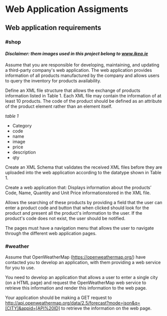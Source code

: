 # Web Application Assigments
## Web application requirements

### #shop

#### *Disclaimer: them images used in this project belong to www.ikea.ie*
Assume that you are responsible for developing, maintaining, and updating a third-party company's
web application. The web application provides information of all products manufactured by the
company and allows users to query the inventory for products availability.

Define an XML file structure that allows the exchange of products information listed in Table 1.
Each XML file may contain the information of at least 10 products. The code of the product should
be defined as an attribute of the product element rather than an element itself.

*table 1*

* Category
* code
* name
* image
* price
* description
* qty

Create an XML Schema that validates the received XML files before they are uploaded into the web application according to the datatype shown in Table 1.

Create a web application that:
Displays information about the products’ Code, Name, Quantity and Unit Price informationstored in the XML file.

Allows the searching of these products by providing a field that the user can enter a product code and button that when clicked should look for the product and present all the product's information to the user. If the product's code does not exist, the user should be notified.

The pages must have a navigation menu that allows the user to navigate through the different web application pages.

### #weather

Assume that OpenWeatherMap (https://openweathermap.org/) have contacted you to develop an application, with them providing a web service for you to use.

You need to develop an application that allows a user to enter a single city (on a HTML page) and request the OpenWeatherMap web service to retrieve this information and render this information to the web page.

Your application should be making a GET request to http://api.openweathermap.org/data/2.5/forecast?mode=json&q=[CITY]&appid=[API%20ID] to retrieve the information on the web page.